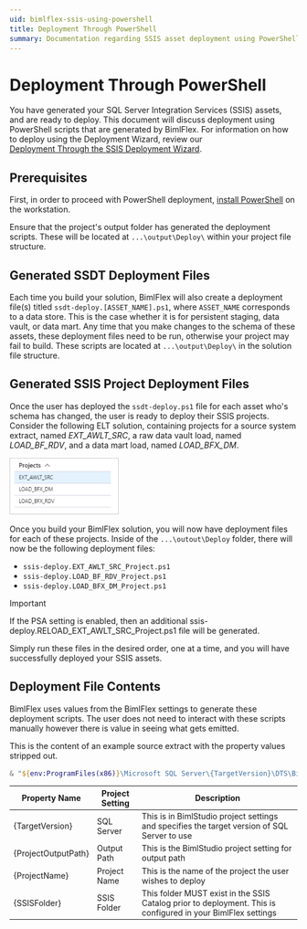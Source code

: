 ```yaml
---
uid: bimlflex-ssis-using-powershell
title: Deployment Through PowerShell
summary: Documentation regarding SSIS asset deployment using PowerShell scripts generated by BimlFlex
---
```

# Deployment Through PowerShell

<!-- TODO: Now walk-through yet for an SSIS Implementation.  
For a walk-through of creating a BimlFlex solution that targets SSIS, review the [Synapse Implementations](xref:bimlflex-synapse-implementation).
-->

You have generated your SQL Server Integration Services (SSIS) assets, and are ready to deploy. This document will discuss deployment using PowerShell scripts that are generated by BimlFlex. For information on how to deploy using the Deployment Wizard, review our [Deployment Through the SSIS Deployment Wizard](xref:bimlflex-ssis-deployment-wizard).

## Prerequisites

First, in order to proceed with PowerShell deployment, [install PowerShell](https://docs.microsoft.com/en-us/powershell/scripting/install/installing-powershell?view=powershell-7) on the workstation.

Ensure that the project's output folder has generated the deployment scripts. These will be located at `...\output\Deploy\` within your project file structure.

## Generated SSDT Deployment Files

Each time you build your solution, BimlFlex will also create a deployment file(s) titled `ssdt-deploy.[ASSET_NAME].ps1`, where `ASSET_NAME` corresponds to a data store. This is the case whether it is for persistent staging, data vault, or data mart. Any time that you make changes to the schema of these assets, these deployment files need to be run, otherwise your project may fail to build. These scripts are located at `...\output\Deploy\` in the solution file structure.  

## Generated SSIS Project Deployment Files

Once the user has deployed the `ssdt-deploy.ps1` file for each asset who's schema has changed, the user is ready to deploy their SSIS projects. Consider the following ELT solution, containing projects for a source system extract, named *EXT_AWLT_SRC*, a raw data vault load, named *LOAD_BF_RDV*, and a data mart load, named *LOAD_BFX_DM*.

<img 
    src="images/eltprojectstructure.png"
    style="border: 1px solid #CCC;" 
    title="Apply Data Type Mappings Dialog Box" 
/>

Once you build your BimlFlex solution, you will now have deployment files for each of these projects. Inside of the `...\outout\Deploy` folder, there will now be the following deployment files:

* `ssis-deploy.EXT_AWLT_SRC_Project.ps1`
* `ssis-deploy.LOAD_BF_RDV_Project.ps1`
* `ssis-deploy.LOAD_BFX_DM_Project.ps1`

>[!IMPORTANT]
> If the PSA setting is enabled, then an additional ssis-deploy.RELOAD_EXT_AWLT_SRC_Project.ps1 file will be generated.

Simply run these files in the desired order, one at a time, and you will have successfully deployed your SSIS assets.

## Deployment File Contents

BimlFlex uses values from the BimlFlex settings to generate these deployment scripts. The user does not need to interact with these scripts manually however there is value in seeing what gets emitted.

This is the content of an example source extract with the property values stripped out.

```powershell
& "${env:ProgramFiles(x86)}\Microsoft SQL Server\{TargetVersion}\DTS\Binn\isdeploymentwizard.exe" /S /SP:"{ProjectOutputPath}\{ProjectName}\bin\{ProjectName}_Project.ispac" /DS:localhost /DP:"/{SSISFolder}/{ProjectName}/{ProjectName}_Project/"
```

| Property Name       | Project Setting | Description |
| ------------------- | --------------- | ----------- |
| {TargetVersion}     | SQL Server      | This is in BimlStudio project settings and specifies the target version of SQL Server to use |
| {ProjectOutputPath} | Output Path     | This is the BimlStudio project setting for output path |
| {ProjectName}       | Project Name    | This is the name of the project the user wishes to deploy |
| {SSISFolder}        | SSIS Folder     | This folder MUST exist in the SSIS Catalog prior to deployment. This is configured in your BimlFlex settings |
